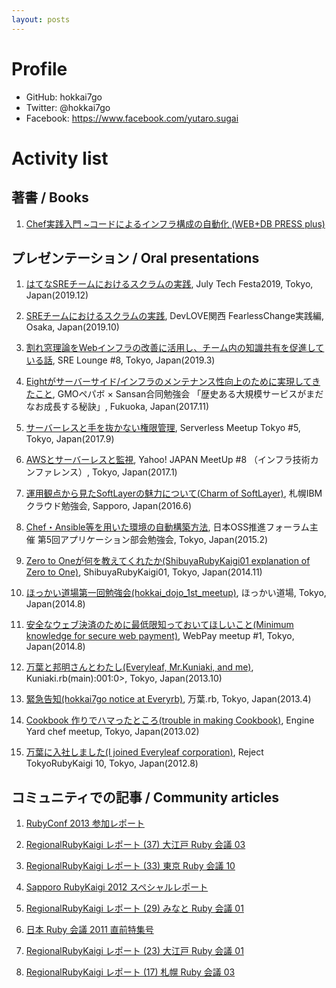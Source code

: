 ```yaml
---
layout: posts
---
```


# Profile

- GitHub: hokkai7go
- Twitter: @hokkai7go
- Facebook: https://www.facebook.com/yutaro.sugai

# Activity list

## 著書 / Books

1. [Chef実践入門 ~コードによるインフラ構成の自動化 (WEB+DB PRESS plus)](https://gihyo.jp/book/2014/978-4-7741-6500-4)

## プレゼンテーション / Oral presentations

1. [はてなSREチームにおけるスクラムの実践](http://slides.hokkai7go.jp/jtf2019-hatena-sre-scrum.pdf), July Tech Festa2019, Tokyo, Japan(2019.12)

1. [SREチームにおけるスクラムの実践](https://speakerdeck.com/hokkai7go/devlove-kansai-sre-scrum), DevLOVE関西 FearlessChange実践編, Osaka, Japan(2019.10)

1. [割れ窓理論をWebインフラの改善に活用し、チーム内の知識共有を促進している話](https://speakerdeck.com/hokkai7go/sre-lounge8), SRE Lounge #8, Tokyo, Japan(2019.3)

1. [Eightがサーバーサイド/インフラのメンテナンス性向上のために実現してきたこと](https://speakerdeck.com/hokkai7go/what-has-been-realized-to-improve-maintainability-at-eight), GMOペパボ × Sansan合同勉強会 「歴史ある大規模サービスがまだなお成長する秘訣」, Fukuoka, Japan(2017.11)

1. [サーバーレスと手を抜かない権限管理](https://speakerdeck.com/hokkai7go/serverless-and-tough-access-management), Serverless Meetup Tokyo #5, Tokyo, Japan(2017.9)

1. [AWSとサーバーレスと監視](https://speakerdeck.com/hokkai7go/aws-and-serverless-and-monitoring), Yahoo! JAPAN MeetUp #8 （インフラ技術カンファレンス）, Tokyo, Japan(2017.1)

1. [運用観点から見たSoftLayerの魅力について(Charm of SoftLayer)](https://speakerdeck.com/hokkai7go/charm-of-softlayer), 札幌IBMクラウド勉強会, Sapporo, Japan(2016.6)

1. [Chef・Ansible等を用いた環境の自動構築方法](https://speakerdeck.com/hokkai7go/jopf-seminar-chef-and-ansible), 日本OSS推進フォーラム主催 第5回アプリケーション部会勉強会, Tokyo, Japan(2015.2)

1. [Zero to Oneが何を教えてくれたか(ShibuyaRubyKaigi01 explanation of Zero to One)](https://speakerdeck.com/hokkai7go/shibuyarubykaigi01-explanation-of-zero-to-one), ShibuyaRubyKaigi01, Tokyo, Japan(2014.11)

1. [ほっかい道場第一回勉強会(hokkai_dojo_1st_meetup)](https://speakerdeck.com/hokkai7go/hokkai-dojo-1st-meetup), ほっかい道場, Tokyo, Japan(2014.8)

1. [安全なウェブ決済のために最低限知っておいてほしいこと(Minimum knowledge for secure web payment)](https://speakerdeck.com/hokkai7go/minimum-knowledge-for-secure-web-payment), WebPay meetup #1, Tokyo, Japan(2014.8)

1. [万葉と邦明さんとわたし(Everyleaf, Mr.Kuniaki, and me)](http://www.slideshare.net/hokkai7go/kuniakirb), Kuniaki.rb(main):001:0>, Tokyo, Japan(2013.10)

1. [緊急告知(hokkai7go notice at Everyrb)](http://www.slideshare.net/hokkai7go/everyrb-hokkai7go-18446040), 万葉.rb, Tokyo, Japan(2013.4)

1. [Cookbook 作りでハマったところ(trouble in making Cookbook)](http://www.slideshare.net/hokkai7go/engine-yard-chef), Engine Yard chef meetup, Tokyo, Japan(2013.02)

1. [万葉に入社しました(I joined Everyleaf corporation)](http://www.slideshare.net/hokkai7go/reject-tokyorubykaigi-10), Reject TokyoRubyKaigi 10, Tokyo, Japan(2012.8)

## コミュニティでの記事 / Community articles

1. [RubyConf 2013 参加レポート](http://magazine.rubyist.net/?0045-RubyConf2013)

1. [RegionalRubyKaigi レポート (37) 大江戸 Ruby 会議 03](http://magazine.rubyist.net/?0042-OoedoRubyKaigi03Report)

1. [RegionalRubyKaigi レポート (33) 東京 Ruby 会議 10](http://magazine.rubyist.net/?0041-TokyoRubyKaigi10Report_1st)

1. [Sapporo RubyKaigi 2012 スペシャルレポート](http://gihyo.jp/news/report/01/sapporo-rubykaigi2012)

1. [RegionalRubyKaigi レポート (29) みなと Ruby 会議 01](http://magazine.rubyist.net/?0039-MinatoRubyKaigi01Report)

1. [日本 Ruby 会議 2011 直前特集号](http://magazine.rubyist.net/?preRubyKaigi2011)

1. [RegionalRubyKaigi レポート (23) 大江戸 Ruby 会議 01](http://magazine.rubyist.net/?0034-OoedoRubyKaigi01Report)

1. [RegionalRubyKaigi レポート (17) 札幌 Ruby 会議 03](http://magazine.rubyist.net/?0033-SapporoRubyKaigi03Report)

